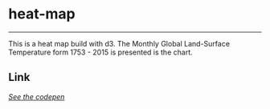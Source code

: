 # heat-map
----
This is a heat map build with d3. The Monthly Global Land-Surface Temperature form  1753 - 2015 is presented is the chart.
## Link
*[See the codepen](https://codepen.io/anfelo/full/JyrZyV/)*
